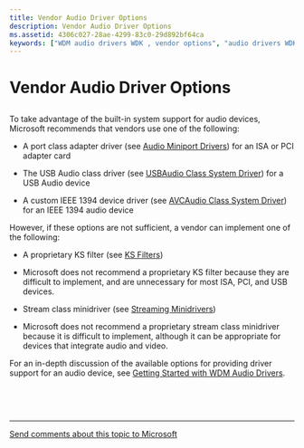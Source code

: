 ```yaml
---
title: Vendor Audio Driver Options
description: Vendor Audio Driver Options
ms.assetid: 4306c027-28ae-4299-83c0-29d892bf64ca
keywords: ["WDM audio drivers WDK , vendor options", "audio drivers WDK , vendor options"]
---
```


# Vendor Audio Driver Options


## <span id="vendor_audio_driver_options"></span><span id="VENDOR_AUDIO_DRIVER_OPTIONS"></span>


To take advantage of the built-in system support for audio devices, Microsoft recommends that vendors use one of the following:

-   A port class adapter driver (see [Audio Miniport Drivers](audio-miniport-drivers.md)) for an ISA or PCI adapter card

-   The USB Audio class driver (see [USBAudio Class System Driver](kernel-mode-wdm-audio-components.md#usbaudio_class_system_driver)) for a USB Audio device

-   A custom IEEE 1394 device driver (see [AVCAudio Class System Driver](kernel-mode-wdm-audio-components.md#avcaudio_class_system_driver)) for an IEEE 1394 audio device

However, if these options are not sufficient, a vendor can implement one of the following:

-   A proprietary KS filter (see [KS Filters](https://msdn.microsoft.com/library/windows/hardware/ff567644))

-   Microsoft does not recommend a proprietary KS filter because they are difficult to implement, and are unnecessary for most ISA, PCI, and USB devices.

-   Stream class minidriver (see [Streaming Minidrivers](https://msdn.microsoft.com/library/windows/hardware/ff568277))

-   Microsoft does not recommend a proprietary stream class minidriver because it is difficult to implement, although it can be appropriate for devices that integrate audio and video.

For an in-depth discussion of the available options for providing driver support for an audio device, see [Getting Started with WDM Audio Drivers](getting-started-with-wdm-audio-drivers.md).

 

 


--------------------
[Send comments about this topic to Microsoft](mailto:wsddocfb@microsoft.com?subject=Documentation%20feedback%20[audio\audio]:%20Vendor%20Audio%20Driver%20Options%20%20RELEASE:%20%287/18/2016%29&body=%0A%0APRIVACY%20STATEMENT%0A%0AWe%20use%20your%20feedback%20to%20improve%20the%20documentation.%20We%20don't%20use%20your%20email%20address%20for%20any%20other%20purpose,%20and%20we'll%20remove%20your%20email%20address%20from%20our%20system%20after%20the%20issue%20that%20you're%20reporting%20is%20fixed.%20While%20we're%20working%20to%20fix%20this%20issue,%20we%20might%20send%20you%20an%20email%20message%20to%20ask%20for%20more%20info.%20Later,%20we%20might%20also%20send%20you%20an%20email%20message%20to%20let%20you%20know%20that%20we've%20addressed%20your%20feedback.%0A%0AFor%20more%20info%20about%20Microsoft's%20privacy%20policy,%20see%20http://privacy.microsoft.com/default.aspx. "Send comments about this topic to Microsoft")



